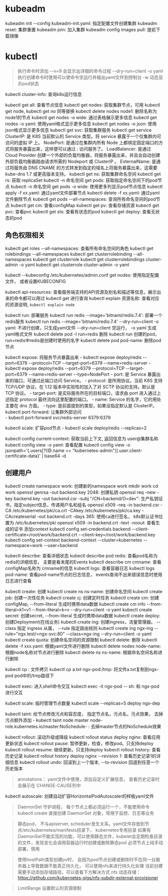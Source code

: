 # kubeadm
kubeadm init --config kubeadm-init.yaml: 指定配置文件创建集群
kubeadm reset: 集群重置 
kubeadm join: 加入集群
kubeadm config images pull: 提前下载镜像

# kubectl
> 执行命令时添加 --v=9 会显示出详细的命令过程
> --dry-run=client -o yaml 执行创建命令时使用可以使命令空运行并输出yaml文件到控制台
> -w 动态显示pod状态



kubectl cluster-info:  查询k8s运行信息

kubectl get all: 查看节点信息
kubectl get nodes: 获取集群节点，可用  kubectl get node, kubectl get no 同等替换
kubectl delete nodes node1: 删除名称为node1的节点
kubectl get nodes -o wide: 通过表格展示更多信息
kubectl get nodes -o yaml: 使用yaml格式显示更多信息
kubectl get nodes -o json: 使用json格式显示更多信息
kubectl get svc: 获取集群服务 kubectl get service
    ClusterIP: 是 K8S 当前默认的 Service 类型。将 service 暴露于一个仅集群内可访问的虚拟 IP 上。
    NodePort: 是通过在集群内所有 Node 上都绑定固定端口的方式将服务暴露出来，这样便可以通过 <NodeIP>:<NodePort> 访问服务了。
    LoadBalancer: 是通过 Cloud Provider 创建一个外部的负载均衡器，将服务暴露出来，并且会自动创建外部负载均衡器路由请求所需的 Nodeport 或 ClusterIP 。
    ExternalName: 是通过将服务由 DNS CNAME 的方式转发到指定的域名上将服务暴露出来，这需要 kube-dns 1.7 或更高版本支持。
kubectl get ns: 获取集群命名空间
kubectl get rs: 获取 replicaSet 
kubectl -n 命名空间 get pods: 获取指定命名空间下的pod节点
kubectl -n 命名空间 get pods -o wide: 使用更多列显示pod节点信息
kubectl apply -f xx.yaml: 通过yaml文件部署节点
kubectl delete -f xx.yaml: 通过yaml文件删除节点
kubectl get pods --all-namespaces: 查询所有命名空间的pod节点
kubectl get cm: 查看configMap
kubectl get pv: 查看存储资源
kubectl get pvc: 查看pvc
kubectl get sts: 查看有状态的pod
kubectl get deploy: 查看无状态的pod

## 角色权限相关
kubectl get roles --all-namespaces: 查看所有命名空间的角色
kubectl get rolebindings --all-namespaces
kubectl get clusterrolebinding --all-namespaces
kubectl get clusterrole
kubectl get clusterrolebindings cluster-admin -o yaml
kubectl get clusterrole cluster-admin -o yaml


kubectl --kubeconfig /etc/kubernetes/admin.conf get nodes: 使用指定配置文件， 或者设置KUBECONFIG

kubectl api-resources: 查看服务端支持的API资源及别名和描述等信息，展示出来的命令都可以用过 kubectl get 进行查询
kubectl explain 资源名称: 查看对应的资源说明, `kubectl explain node`

kubectl run: 部署服务
kubectl run redis --image='bitnami/redis:7.4': 部署一个redis服务
kubectl run redis --image='bitnami/redis:7.4' --dry-run=client -o yaml: 不进行创建，只生成yaml文件 --dry-run=client 空运行， -o yaml 生成yaml格式文件
kubectl delete pod -l run=redis 删除 kubectl run 创建的pod， run=redis中redis是创建时使用的名字
kubectl delete pod pod-name: 删除pod节点

kubectl expose: 将服务节点暴露出来
    - kubectl expose deploy/redis --port=6379 --protocol=TCP --target-port=6379 --name=redis-server
    - kubectl expose deploy/redis --port=6379 --protocol=TCP --target-port=6379 --name=redis-server --type=NodePort
        - port: 是 Service 暴露出来的端口，可通过此端口访问 Service。
        - protocol: 是所用协议。当前 K8S 支持 TCP/UDP 协议，在 1.12 版本中实验性的加入了对 SCTP 协议的支持。默认是 TCP 协议。
        - target-port: 是实际服务所在的目标端口，请求由 port 进入通过上述指定 protocol 最终流向这里配置的端口。
        - name: Service 的名字，它的用处主要在 dns 方面。
        - type: 是前面提到的类型，如果没指定默认是 ClusterIP。
kubectl port-forward: 让集群外部访问   
    - kubectl port-forward svc/redis-server 6379:6379

kubectl scale: 扩容pod节点
    - kubectl scale deploy/redis --replicas=2

kubectl config current-context: 获取当前上下文, 返回信息为 user@集群名称
kubectl config view -o yaml: 查看配置
kubectl config view -o jsonpath='{.users[?(@.name == "kubernetes-admin")].user.client-certificate-data}' | base64 -d

## 创建用户
kubectl create namespace work: 创建新的namespace work
mkdir work
cd work
openssl genrsa -out backend.key 2048: 创建私钥
openssl req -new -key backend.key -out backend.csr -subj "/CN=backend/O=dev": 生产私钥证书，指定subject信息，传递用户名和组名
openssl x509 -req -in backend.csr -CA /etc/kubernetes/pki/ca.crt -CAkey /etc/kubernetes/pki/ca.key -CAcreateserial -out backend.crt -days 365: 使用ca进行签名， k8s默认证书位置为 /etc/kubernetes/pki
openssl x509 -in backend.crt -text -noout: 查看生成的证书
添加context
kubectl config set-credentials backend --client-certificate=/root/work/backend.crt  --client-key=/root/work/backend.key
kubectl config set-context backend-context --cluster=kubernetes --namespace=work --user=backend

kubectl describe: 查看详细状态
    kubectl describe pod redis: 查看pod名称为redis的详细信息， 主要是看末尾的Events
    kubectl describe cm cmname: 查看configMap名称为 cmname的信息
kubectl logs: 查看容器日志
    kubectl logs pod-name: 查看pod-name节点的日志信息， events查询不出来错误信息时使用日志进行查看

kubectl create: 创建
    kubectl create ns ns-name: 创建命名空间
    kubectl create job: 创建一次性任务
    kubectl create cj: 创建定时任务
    kubectl create cm: 创建configMap, --from-literal 生成时携带data数据
        kubectl create cm info  --from-literal=k1=v1 --from-literal=k=v --dry-run=client -o yaml
    kubectl create secret: 创建secret, --from-literal 生成时携带data数据
    kubectl create deploy: 创建Deployment(在线业务)
    kubectl create ing: 创建ingress，流量管理器。 --class 指定 ingress 从属， --rule 指定路由规则
        kubectl create ing ngx-ing --rule="ngx.test/=ngx-svc:80" --class=ngx-ing --dry-run=client -o yaml
    kubectl create quota: 创建命名空间的资源限制
kubectl delete: 删除
    kubectl delete -f xxx.yaml: 根据yaml文件进行删除
    kubectl delete nodes node-name: 根据node名称对节点进行删除
    kubectl delete ns ns-name: 根据命名空间名称进行删除

kubectl cp : 文件拷贝
    kubectl cp a.txt ngx-pod:/tmp: 将文件a.txt复制到ngx-pod pod中的/tmp路径下

kubectl exec: 进入shell命令交互 
    kubectl exec -it ngx-pod -- sh: 和 ngx-pod进行交互

kubectl scale: 临时管理节点数量
    kubectl scale --replicas=5 deploy ngx-dep

kubectl taint: 给节点修改污点和容忍度， 指定节点名，污点名，污点效果， 去掉污点额外添加 - 
    kubectl taint node master node-role.kubernetes.io/master:NoSchedule- : 去掉master节点的NoSchedule效果

kubectl rollout: 滚动升级或降级
    kubectl rollout status deploy nginx: 查看应用更新状态
    kubectl rollout pause: 暂停更新，检查，修改pod。只支持deploy
    kubectl rollout resume: 继续更新。只支持deploy
    kubectl rollout history: 查看历史记录
    kubectl rollout history deploy nginx --revision 1: 查看历史记录1的详细信息
    kubectl rollout undo: 回滚到上一个版本, --to-revision 回退到任意一个历史版本
> annotations： yaml文件中使用，添加自定义扩展信息， 查看历史记录时会展示在 CHANGE-CAUSE列中

kubectl autoscale: 创建自动扩容HorizontalPodAutoscaler的样板yaml文件

    
> DaemonSet 守护进程， 每个节点上都必须运行一个，不能使用命令 kubectl create 直接创建 DaemonSet 对象，常用于监控、日志等业务

> 静态pod， 不与apiserver, scheduler发生关系。yaml文件存放到节点/etc/kubernetes/manifests目录下， kubernetes专用目录
> 如果有DaemonSet不能实现的功能，可以使用静态文件，kubelet会定期检查目录的文件，发现变化会调用容器运行时创建或删除静态pod
> 必须节点上纯手动部署，慎用

> 使用hostPath类型创建pv时， 会因为pod节点创建或删除时不在同一台服务器上导致数据不能真正持久化， 可以使用nfs来进行持久化处理
> 当前创建需要手动添加存储路径，可以查看下方解决方式
> nfs 动态存储： https://github.com/kubernetes-sigs/nfs-subdir-external-provisioner


> LimitRange 设置默认的资源限制




















